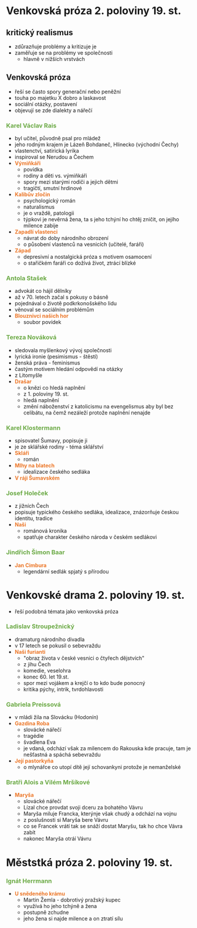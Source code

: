 # Venkovská próza 2. poloviny 19. st.

## kritický realismus
- zdůrazňuje problémy a kritizuje je
- zaměřuje se na problémy ve společnosti
    - hlavně v nižších vrstvách

## Venkovská próza
- řeší se často spory generační nebo peněžní
- touha po majetku X dobro a laskavost
- sociální otázky, postavení
- objevují se zde dialekty a nářečí

### <span style= "color: #6CAA46">**Karel Václav Rais**</span>
- byl učitel, původně psal pro mládež
- jeho rodným krajem je Lázeň Bohdaneč, Hlinecko (východní Čechy)
- vlastenctví, satirická lyrika
- inspiroval se Nerudou a Čechem
- <span style="color: #EC7627">**Výmiňkáři**</span>
    - povídka
    - rodiny a děti vs. výmiňkáři
    - spory mezi starými rodiči a jejich dětmi
    - tragičtí, smutní hrdinové
- <span style="color: #EC7627">**Kalibův zločin**</span>
    - psychologický román
    - naturalismus
    - je o vraždě, patologii
    - týpkovi je nevěrná žena, ta s jeho tchýní ho chtěj zničit, on jejího milence zabije
- <span style="color: #EC7627">**Zapadlí vlastenci**</span>
    - návrat do doby národního obrození
    - o působení vlastenců na vesnicích (učitelé, faráři)
- <span style="color: #EC7627">**Západ**</span>
    - depresivní a nostalgická próza s motivem osamocení
    - o stařičkém faráři co dožívá život, ztrácí blízké

### <span style= "color: #6CAA46">**Antola Stašek**</span>
- advokát co hájil dělníky
- až v 70. letech začal s pokusy o básně
- pojednával o životě podkrkonošského lidu
- věnoval se sociálním problémům
- <span style="color: #EC7627">**Blouznivci našich hor**</span>
    - soubor povídek

### <span style= "color: #6CAA46">**Tereza Nováková**</span>
- sledovala myšlenkový vývoj společnosti
- lyrická ironie (pesimismus - štěstí)
- ženská práva - feminismus
- častým motivem hledání odpovědí na otázky
- z Litomyšle
- <span style="color: #EC7627">**Drašar**</span>
    - o knězi co hledá naplnění
    - z 1. poloviny 19. st.
    - hledá naplnění
    - změní náboženství z katolicismu na evengelismus aby byl bez celibátu, na čemž nezáleží protože naplnění nenajde

### <span style= "color: #6CAA46">**Karel Klostermann**</span>
- spisovatel Šumavy, popisuje ji
- je ze sklářské rodiny - téma sklářství
- <span style="color: #EC7627">**Skláři**</span>
    - román
- <span style="color: #EC7627">**Mlhy na blatech**</span>
    - idealizace českého sedláka
- <span style="color: #EC7627">**V ráji Šumavském**</span>

### <span style= "color: #6CAA46">**Josef Holeček**</span>
- z jižních Čech
- popisuje typického českého sedláka, idealizace, znázorňuje českou identitu, tradice
- <span style="color: #EC7627">**Naši**</span>
    - románová kronika
    - spatřuje charakter českého národa v českém sedlákovi

### <span style= "color: #6CAA46">**Jindřich Šimon Baar**</span>
- <span style="color: #EC7627">**Jan Cimbura**</span>
    - legendární sedlák spjatý s přírodou 

# Venkovské drama 2. poloviny 19. st.
- řeší podobná témata jako venkovská próza

### <span style= "color: #6CAA46">**Ladislav Stroupežnický**</span>
- dramaturg národního divadla
- v 17 letech se pokusil o sebevraždu
- <span style="color: #EC7627">**Naši furianti**</span>
    - "obraz života v české vesnici o čtyřech dějstvích"
    - z jihu Čech
    - komedie, veselohra
    - konec 60. let 19.st.
    - spor mezi vojákem a krejčí o to kdo bude ponocný
    - kritika pýchy, intrik, tvrdohlavosti

### <span style= "color: #6CAA46">**Gabriela Preissová**</span>
- v mládi žila na Slovácku (Hodonín)
- <span style="color: #EC7627">**Gazdina Roba**</span>
    - slovácké nářečí
    - tragédie
    - švadlena Eva
    - je vdaná, odchází však za milencem do Rakouska kde pracuje, tam je nešťastná a spáchá sebevraždu
- <span style="color: #EC7627">**Její pastorkyňa**</span>
    - o mlynářce co utopí dítě její schovankyni protože je nemanželské

### <span style= "color: #6CAA46">**Bratři Alois a Vilém Mršíkové**</span>
- <span style="color: #EC7627">**Maryša**</span>
    - slovácké nářečí
    - Lízal chce provdat svoji dceru za bohatého Vávru
    - Maryša miluje Francka, kterýnje však chudý a odchází na vojnu
    - z poslušnosti si Maryša bere Vávru
    - co se Francek vrátí tak se snáží dostat Maryšu, tak ho chce Vávra zabít
    - nakonec Maryša otráí Vávru

# Měststká próza 2. poloviny 19. st.

### <span style= "color: #6CAA46">**Ignát Herrmann**</span>
- <span style="color: #EC7627">**U snědeného krámu**</span>
    - Martin Žemla - dobrotivý pražský kupec
    - využívá ho jeho tchýně a žena
    - postupně zchudne
    - jeho žena si najde milence a on ztratí sílu

